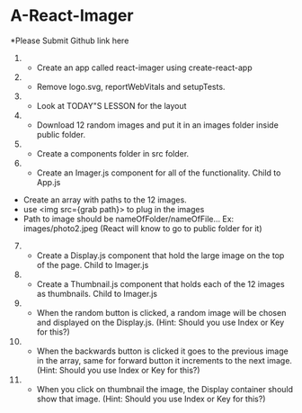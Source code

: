 # A-React-Imager

*Please Submit Github link here

1. - Create an app called react-imager using create-react-app
2. - Remove logo.svg, reportWebVitals and setupTests.
3. - Look at TODAY"S LESSON for the layout
4. - Download 12 random images and put it in an images folder inside public folder.
5. - Create a components folder in src folder.
6. - Create an Imager.js component for all of the functionality. Child to App.js
* Create an array with paths to the 12 images.
* use <img src={grab path}> to plug in the images
* Path to image should be nameOfFolder/nameOfFile… Ex: images/photo2.jpeg (React will know to go to public folder for it)
7. - Create a Display.js component that hold the large image on the top of the page. Child to Imager.js
8. - Create a Thumbnail.js component that holds each of the 12 images as thumbnails. Child to Imager.js
9. - When the random button is clicked, a random image will be chosen and displayed on the Display.js. (Hint: Should you use Index or Key for this?)
10. - When the backwards button is clicked it goes to the previous image in the array, same for forward button it increments to the next image. (Hint: Should you use Index or Key for this?)
11. - When you click on thumbnail the image, the Display container should show that image. (Hint: Should you use Index or Key for this?)